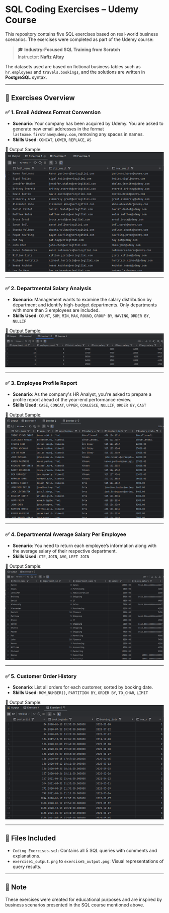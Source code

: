 # SQL Coding Exercises – Udemy Course

This repository contains five SQL exercises based on real-world business scenarios. The exercises were completed as part of the Udemy course:

> 🎓 **Industry-Focused SQL Training from Scratch**  
> Instructor: **Nafiz Altay**

The datasets used are based on fictional business tables such as `hr.employees` and `travels.bookings`, and the solutions are written in **PostgreSQL** syntax.

---

## 📘 Exercises Overview

### ✅ 1. Email Address Format Conversion

- **Scenario**: Your company has been acquired by Udemy. You are asked to generate new email addresses in the format `lastname.firstname@udemy.com`, removing any spaces in names.
- **Skills Used**: `CONCAT`, `LOWER`, `REPLACE`, `AS`

📌 Output Sample:  
![Exercise 1 Output](exercise1_output.png)

---

### ✅ 2. Departmental Salary Analysis

- **Scenario**: Management wants to examine the salary distribution by department and identify high-budget departments. Only departments with more than 3 employees are included.
- **Skills Used**: `COUNT`, `SUM`, `MIN`, `MAX`, `ROUND`, `GROUP BY`, `HAVING`, `ORDER BY`, `NULLIF`

📌 Output Sample:  
![Exercise 2 Output](exercise2_output.png)

---

### ✅ 3. Employee Profile Report

- **Scenario**: As the company's HR Analyst, you're asked to prepare a profile report ahead of the year-end performance review.
- **Skills Used**: `CASE`, `CONCAT`, `UPPER`, `COALESCE`, `NULLIF`, `ORDER BY`, `CAST`

📌 Output Sample:  
![Exercise 3 Output](exercise3_output.png)

---

### ✅ 4. Departmental Average Salary Per Employee

- **Scenario**: You need to return each employee’s information along with the average salary of their respective department.
- **Skills Used**: `CTE`, `JOIN`, `AVG`, `LEFT JOIN`

📌 Output Sample:  
![Exercise 4 Output](exercise4_output.png)

---

### ✅ 5. Customer Order History

- **Scenario**: List all orders for each customer, sorted by booking date.
- **Skills Used**: `ROW_NUMBER()`, `PARTITION BY`, `ORDER BY`, `TO_CHAR`, `LIMIT`

📌 Output Sample:  
![Exercise 5 Output](exercise5_output.png)

---

## 💾 Files Included

- `Coding Exercises.sql`: Contains all 5 SQL queries with comments and explanations.
- `exercise1_output.png` to `exercise5_output.png`: Visual representations of query results.

---

## 📌 Note

These exercises were created for educational purposes and are inspired by business scenarios presented in the SQL course mentioned above.
